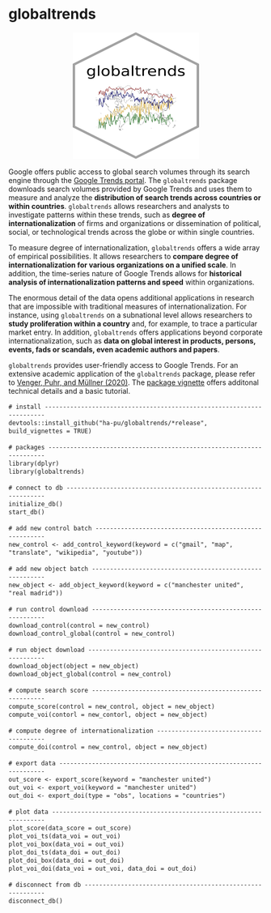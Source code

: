 # globaltrends

<p align="center">
  <img src="hex-globaltrends/hex-globaltrends.png" width="250" height="250">
</p>

Google offers public access to global search volumes through its search engine through the [Google Trends portal](http://www.google.com/trends). The `globaltrends` package downloads search volumes provided by Google Trends and uses them to measure and analyze the **distribution of search trends across countries or within countries**. `globaltrends` allows researchers and analysts to investigate patterns within these trends, such as **degree of internationalization** of firms and organizations or dissemination of political, social, or technological trends across the globe or within single countries.  

To measure degree of internationalization, `globaltrends` offers a wide array of empirical possibilities. It allows researchers to **compare degree of internationalization for various organizations on a unified scale**. In addition, the time-series nature of Google Trends allows for **historical analysis of internationalization patterns and speed** within organizations.  

The enormous detail of the data opens additional applications in research that are impossible with traditional measures of internationalization. For instance, using `globaltrends` on a subnational level allows researchers to **study proliferation within a country** and, for example, to trace a particular market entry. In addition, `globaltrends` offers applications beyond corporate internationalization, such as **data on global interest in products, persons, events, fads or scandals, even academic authors and papers**. 

`globaltrends` provides user-friendly access to Google Trends. For an extensive academic application of the `globaltrends` package, please refer to [Venger, Puhr, and Müllner (2020)](https://github.com/ha-pu/globaltrends/blob/master/Venger_Puhr_Muellner_2020.pdf). The [package vignette](https://github.com/ha-pu/globaltrends/blob/master/globaltrends_Vignette.pdf) offers additonal technical details and a basic tutorial.

````
# install ----------------------------------------------------------------------
devtools::install_github("ha-pu/globaltrends/*release", build_vignettes = TRUE)

# packages ---------------------------------------------------------------------
library(dplyr)
library(globaltrends)

# connect to db ----------------------------------------------------------------
initialize_db()
start_db()

# add new control batch --------------------------------------------------------
new_control <- add_control_keyword(keyword = c("gmail", "map", "translate", "wikipedia", "youtube"))

# add new object batch ---------------------------------------------------------
new_object <- add_object_keyword(keyword = c("manchester united", "real madrid"))

# run control download ---------------------------------------------------------
download_control(control = new_control)
download_control_global(control = new_control)

# run object download ----------------------------------------------------------
download_object(object = new_object)
download_object_global(control = new_control)

# compute search score ---------------------------------------------------------
compute_score(control = new_control, object = new_object)
compute_voi(contorl = new_contorl, object = new_object)

# compute degree of internationalization ---------------------------------------
compute_doi(control = new_control, object = new_object)

# export data ------------------------------------------------------------------
out_score <- export_score(keyword = "manchester united")
out_voi <- export_voi(keyword = "manchester united")
out_doi <- export_doi(type = "obs", locations = "countries")

# plot data --------------------------------------------------------------------
plot_score(data_score = out_score)
plot_voi_ts(data_voi = out_voi)
plot_voi_box(data_voi = out_voi)
plot_doi_ts(data_doi = out_doi)
plot_doi_box(data_doi = out_doi)
plot_voi_doi(data_voi = out_voi, data_doi = out_doi)

# disconnect from db -----------------------------------------------------------
disconnect_db()
````
